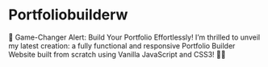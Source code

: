 # Portfoliobuilderw
🚀 Game-Changer Alert: Build Your Portfolio Effortlessly!   I’m thrilled to unveil my latest creation: a fully functional and responsive Portfolio Builder Website built from scratch using Vanilla JavaScript  and CSS3! 🎨✨  
